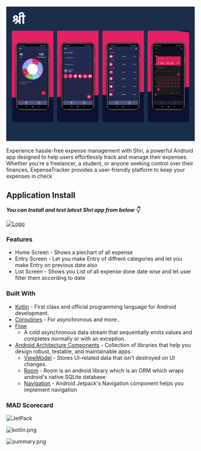![screen_shot.png](snap/shri.png)

Experience hassle-free expense management with Shri, a powerful Android app designed to help users effortlessly track and manage their expenses. Whether you're a freelancer, a student, or anyone seeking control over their finances, ExpenseTracker provides a user-friendly platform to keep your expenses in check
## Application Install

***You can Install and test latest Shri app from below 👇***

[![Logo](https://img.shields.io/badge/Shri-Apk-green)](https://github.com/h4xor7/Shri/releases/download/v1.0.0-beta/app-debug.apk)

### Features

- Home Screen - Shows a piechart of all expense
- Entry Screen - Let you make Entry of diffrent categories and let you make Entry on previous date
  also
- List Screen - Shows you List of all expense done date wise and let user filter them according to
  date

### Built With

- [Kotlin](https://kotlinlang.org/) - First class and official programming language for Android
  development.
- [Coroutines](https://kotlinlang.org/docs/reference/coroutines-overview.html) - For asynchronous
  and more..
- [Flow](https://kotlin.github.io/kotlinx.coroutines/kotlinx-coroutines-core/kotlinx.coroutines.flow/-flow/)
  - A cold asynchronous data stream that sequentially emits values and completes normally or with an
  exception.
- [Android Architecture Components](https://developer.android.com/topic/libraries/architecture) -
  Collection of libraries that help you design robust, testable, and maintainable apps.
    - [ViewModel](https://developer.android.com/topic/libraries/architecture/viewmodel) - Stores
      UI-related data that isn't destroyed on UI changes.
    - [Room](https://developer.android.com/training/data-storage/room) - Room is an android library
      which is an ORM which wraps android's native SQLite database
    - [Navigation](https://developer.android.com/guide/navigation) - Android Jetpack's Navigation
      component helps you implement navigation

### MAD Scorecard

![JetPack](https://github.com/h4xor7/Shri/blob/e714ba4fe2c2d4c62b1871fe305077e7ca5e7df8/media/jetpack.png)

![kotlin.png](https://github.com/h4xor7/Shri/blob/e714ba4fe2c2d4c62b1871fe305077e7ca5e7df8/media/kotlin.png)

![summary.png](https://github.com/h4xor7/Shri/blob/55249fd1e405cb057ab7c7fb8803b2327252c47a/media/summary.png)

